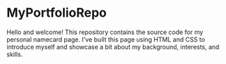 # MyPortfolioRepo

Hello and welcome! 
This repository contains the source code for my personal namecard page.
I've built this page using HTML and CSS to introduce myself and showcase a bit about my background, interests, and skills.

